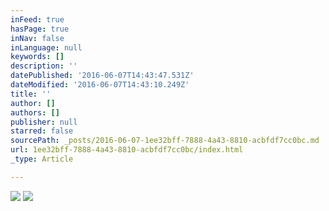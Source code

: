 ```yaml
---
inFeed: true
hasPage: true
inNav: false
inLanguage: null
keywords: []
description: ''
datePublished: '2016-06-07T14:43:47.531Z'
dateModified: '2016-06-07T14:43:10.249Z'
title: ''
author: []
authors: []
publisher: null
starred: false
sourcePath: _posts/2016-06-07-1ee32bff-7888-4a43-8810-acbfdf7cc0bc.md
url: 1ee32bff-7888-4a43-8810-acbfdf7cc0bc/index.html
_type: Article

---
```

![](https://the-grid-user-content.s3-us-west-2.amazonaws.com/0abbc13f-54cd-4cff-a095-84e29157b20f.jpg)
![](https://the-grid-user-content.s3-us-west-2.amazonaws.com/49cb1846-e7e0-4f03-9099-08b7460dd602.jpg)